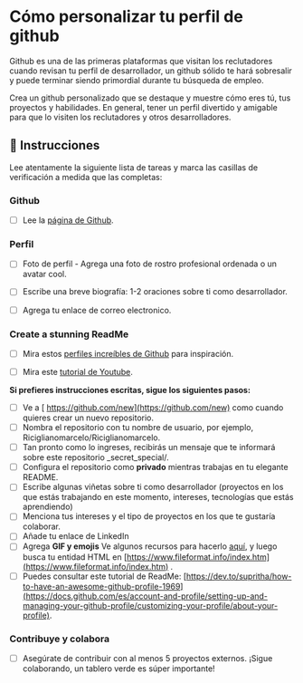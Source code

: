 
# Cómo personalizar tu perfil de github

Github es una de las primeras plataformas que visitan los reclutadores cuando revisan tu perfil de desarrollador, un github sólido te hará sobresalir y puede terminar siendo primordial durante tu búsqueda de empleo.

Crea un github personalizado que se destaque y muestre cómo eres tú, tus proyectos y habilidades. En general, tener un perfil divertido y amigable para que lo visiten los reclutadores y otros desarrolladores.

## 📝 Instrucciones

Lee atentamente la siguiente lista de tareas y marca las casillas de verificación a medida que las completas:

### Github 

- [ ] Lee la [página de Github](https://4geeksacademy.notion.site/GitHub-8d7f2e2b99f541c3b34c07f3987e9d59).

### Perfil

- [ ] Foto de perfil - Agrega una foto de rostro profesional ordenada o un avatar cool.

- [ ] Escribe una breve biografía: 1-2 oraciones sobre ti como desarrollador.

- [ ] Agrega tu enlace de correo electronico. 

### Create a stunning ReadMe

- [ ] Mira estos [perfiles increíbles de Github](https://github.com/abhisheknaiidu/awesome-github-profile-readme) para inspiración.

- [ ] Mira este [tutorial de Youtube](https://www.youtube.com/watch?v=Rw887TSEQz0). 

**Si prefieres instrucciones escritas, sigue los siguientes pasos:**

- [ ] Ve a [ https://github.com/new](https://github.com/new) como cuando quieres crear un nuevo repositorio.
- [ ] Nombra el repositorio con tu nombre de usuario, por ejemplo, Riciglianomarcelo/Riciglianomarcelo.
- [ ] Tan pronto como lo ingreses, recibirás un mensaje que te informará sobre este repositorio _secret_special/.
- [ ] Configura el repositorio como **privado** mientras trabajas en tu elegante README.
- [ ] Escribe algunas viñetas sobre ti como desarrollador (proyectos en los que estás trabajando en este momento, intereses, tecnologías que estás aprendiendo)
- [ ] Menciona tus intereses y el tipo de proyectos en los que te gustaría colaborar. 
- [ ] Añade tu enlace de LinkedIn 
- [ ] Agrega **GIF y emojis** Ve algunos recursos para hacerlo [aquí](https://emojipedia.org/emoji/), y luego busca tu entidad HTML en [https://www.fileformat.info/index.htm](https://www.fileformat.info/index.htm) _._
- [ ] Puedes consultar este tutorial de ReadMe: [https://dev.to/supritha/how-to-have-an-awesome-github-profile-1969](https://docs.github.com/es/account-and-profile/setting-up-and-managing-your-github-profile/customizing-your-profile/about-your-profile).  

### Contribuye y colabora

- [ ] Asegúrate de contribuir con al menos 5 proyectos externos. ¡Sigue colaborando, un tablero verde es súper importante!
